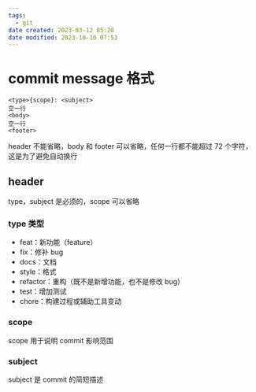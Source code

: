 ```yaml
---
tags:
  - git
date created: 2023-03-12 05:20
date modified: 2023-10-10 07:53
---
```


# commit message 格式

```
<type>{scope}: <subject>
空一行
<body>
空一行
<footer>
```

header 不能省略，body 和 footer 可以省略，任何一行都不能超过 72 个字符，这是为了避免自动换行

## header

type，subject 是必须的，scope 可以省略

### type 类型

- feat：新功能（feature）
- fix：修补 bug
- docs：文档
- style：格式
- refactor：重构（既不是新增功能，也不是修改 bug）
- test：增加测试
- chore：构建过程或辅助工具变动

### scope

scope 用于说明 commit 影响范围

### subject

subject 是 commit 的简短描述

